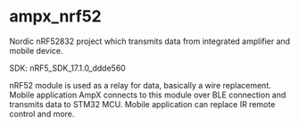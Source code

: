 # ampx_nrf52
Nordic nRF52832 project which transmits data from integrated amplifier and mobile device.

SDK: nRF5_SDK_17.1.0_ddde560

nRF52 module is used as a relay for data, basically a wire replacement.
Mobile application AmpX connects to this module over BLE connection and transmits data to STM32 MCU.
Mobile application can replace IR remote control and more.
